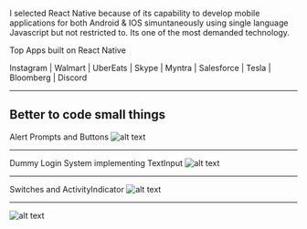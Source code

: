 I selected React Native because of its capability to develop mobile applications for both Android & IOS simuntaneously using single language Javascript but not restricted to. Its one of the most demanded technology.

Top Apps built on React Native 

Instagram | Walmart | UberEats | Skype | Myntra | Salesforce | Tesla | Bloomberg | Discord


--------------------------------------------------------------

Better to code small things
-------------

Alert Prompts and Buttons 
![alt text](https://res.cloudinary.com/df2q7cryi/image/upload/210af64b6de1845d45f7f728523fa1f41610710796.png)

------------------------------------------------------------------------------------------------------------
Dummy Login System implementing TextInput 
![alt text](http://res.cloudinary.com/df2q7cryi/image/upload/3df0403b2891347f5be74a06a6c1f1901610713615.png)

------------------------------------------------------------------------------------------------------------
Switches and ActivityIndicator
![alt text](http://res.cloudinary.com/df2q7cryi/image/upload/d0ae05bb22368467b5e6b3b45b98fa951610715564.png)


------------------------------------


![alt text](http://res.cloudinary.com/df2q7cryi/image/upload/56c83a876043ce353de5b49a819b76191610736737.jpeg)

